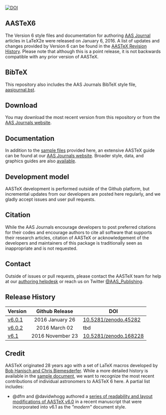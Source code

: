 [![DOI](https://zenodo.org/badge/DOI/10.5281/zenodo.168228.svg)](https://doi.org/10.5281/zenodo.168228)

## AASTeX6
The Version 6 style files and documentation for authoring [AAS Journal](http://journals.aas.org) articles in LaTeX2e were released on January 6, 2016. A list of updates and changes provided by Version 6 can be found in the [AASTeX Revision History](http://journals.aas.org/authors/aastex/revisionhistory.html). Please note that although this is a point release, it is not backwards compatible with any prior version of AASTeX.

## BibTeX
This repository also includes the AAS Journals BibTeX style file, [aasjournal.bst](bst/aasjournal.bst).

## Download
You may download the most recent version from this repository or from the [AAS Journals website](http://journals.aas.org/authors/aastex.html). 

## Documentation
In addition to the [sample files](sample) provided here, an extensive AASTeX guide can be found at our [AAS Journals website](http://journals.aas.org/authors/aastex/aasguide.html). Broader style, data, and graphics guides are also [available](http://journals.aas.org/authors/). 

## Development model
AASTeX development is performed outside of the Github platform, but incremental updates from our developers are posted here regularly, and we gladly accept issues and user pull requests. 

## Citation
While the AAS Journals encourage developers to post preferred citations for their codes and encourage authors to cite all software that supports their research articles, citation of AASTeX or acknowledgement of the developers and maintainers of this package is traditionally seen as inappropriate and is not requested.

## Contact
Outside of issues or pull requests, please contact the AASTeX team for help at our [authoring helpdesk](mailto:authors@aas.org) or reach us on Twitter [@AAS_Publishing](https://twitter.com/AAS_Publishing).

## Release History

| Version  | Github Release   | DOI  |
| -------- |:----------------:| -----|
| [v6.0.1](https://github.com/AASJournals/AASTeX60/tree/v6.0.1)   | 2016 January 26  | [10.5281/zenodo.45282](https://doi.org/10.5281/zenodo.45282)|
| [v6.0.2](https://github.com/AASJournals/AASTeX60/tree/v6.0.2)   | 2016 March 02    | tbd       |
| [v6.1](https://github.com/AASJournals/AASTeX60/tree/v6.1)       | 2016 November 23 | [10.5281/zenodo.168228](https://doi.org/10.5281/zenodo.168228)       |

  [9e852317]: https://github.com/augustfly/AASTeX60/releases/tag/v6.0.1 "v6.0.1"


## Credit
AASTeX originated 28 years ago with a set of LaTeX macros developed by [Bob Hanisch and Chris Biemesderfer](https://ui.adsabs.harvard.edu/#abs/1989BAAS...21..780H/abstract). While a more detailed history is available in the [sample document](sample/sample61.tex), we want to recognize the most recent contributions of individual astronomers to AASTeX 6 here. A partial list includes:

+ @dfm and @davidwhogg authored a [series of readability and layout modifications of AASTeX v6.0](https://github.com/dfm/peerless/blob/master/document/ms.tex#L19-L69) in a recent manuscript that were incorporated into v6.1 as the *"modern"* document style.
